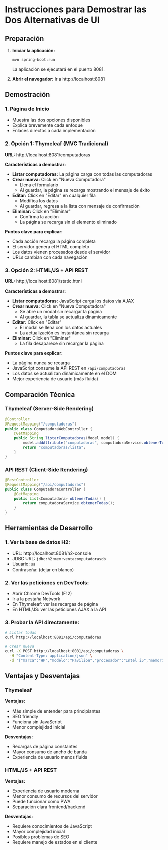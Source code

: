 # Instrucciones para Demostrar las Dos Alternativas de UI

## Preparación

1. **Iniciar la aplicación:**
   ```bash
   mvn spring-boot:run
   ```
   La aplicación se ejecutará en el puerto 8081.

2. **Abrir el navegador:**
   Ir a http://localhost:8081

## Demostración

### 1. Página de Inicio
- Muestra las dos opciones disponibles
- Explica brevemente cada enfoque
- Enlaces directos a cada implementación

### 2. Opción 1: Thymeleaf (MVC Tradicional)

**URL:** http://localhost:8081/computadoras

**Características a demostrar:**
- **Listar computadoras:** La página carga con todas las computadoras
- **Crear nueva:** Click en "Nueva Computadora"
  - Llena el formulario
  - Al guardar, la página se recarga mostrando el mensaje de éxito
- **Editar:** Click en "Editar" en cualquier fila
  - Modifica los datos
  - Al guardar, regresa a la lista con mensaje de confirmación
- **Eliminar:** Click en "Eliminar"
  - Confirma la acción
  - La página se recarga sin el elemento eliminado

**Puntos clave para explicar:**
- Cada acción recarga la página completa
- El servidor genera el HTML completo
- Los datos vienen procesados desde el servidor
- URLs cambian con cada navegación

### 3. Opción 2: HTML/JS + API REST

**URL:** http://localhost:8081/static.html

**Características a demostrar:**
- **Listar computadoras:** JavaScript carga los datos via AJAX
- **Crear nueva:** Click en "Nueva Computadora"
  - Se abre un modal sin recargar la página
  - Al guardar, la tabla se actualiza dinámicamente
- **Editar:** Click en "Editar"
  - El modal se llena con los datos actuales
  - La actualización es instantánea sin recarga
- **Eliminar:** Click en "Eliminar"
  - La fila desaparece sin recargar la página

**Puntos clave para explicar:**
- La página nunca se recarga
- JavaScript consume la API REST en `/api/computadoras`
- Los datos se actualizan dinámicamente en el DOM
- Mejor experiencia de usuario (más fluida)

## Comparación Técnica

### Thymeleaf (Server-Side Rendering)
```java
@Controller
@RequestMapping("/computadoras")
public class ComputadoraWebController {
    @GetMapping
    public String listarComputadoras(Model model) {
        model.addAttribute("computadoras", computadoraService.obtenerTodas());
        return "computadoras/lista";
    }
}
```

### API REST (Client-Side Rendering)
```java
@RestController
@RequestMapping("/api/computadoras")
public class ComputadoraController {
    @GetMapping
    public List<Computadora> obtenerTodas() {
        return computadoraService.obtenerTodas();
    }
}
```

## Herramientas de Desarrollo

### 1. Ver la base de datos H2:
- URL: http://localhost:8081/h2-console
- JDBC URL: `jdbc:h2:mem:ventacomputadorasdb`
- Usuario: `sa`
- Contraseña: (dejar en blanco)

### 2. Ver las peticiones en DevTools:
- Abrir Chrome DevTools (F12)
- Ir a la pestaña Network
- En Thymeleaf: ver las recargas de página
- En HTML/JS: ver las peticiones AJAX a la API

### 3. Probar la API directamente:
```bash
# Listar todas
curl http://localhost:8081/api/computadoras

# Crear nueva
curl -X POST http://localhost:8081/api/computadoras \
  -H "Content-Type: application/json" \
  -d '{"marca":"HP","modelo":"Pavilion","procesador":"Intel i5","memoriaRam":8,"almacenamiento":512,"tipoAlmacenamiento":"SSD","precio":899.99,"stock":10}'
```

## Ventajas y Desventajas

### Thymeleaf
**Ventajas:**
- Más simple de entender para principiantes
- SEO friendly
- Funciona sin JavaScript
- Menor complejidad inicial

**Desventajas:**
- Recargas de página constantes
- Mayor consumo de ancho de banda
- Experiencia de usuario menos fluida

### HTML/JS + API REST
**Ventajas:**
- Experiencia de usuario moderna
- Menor consumo de recursos del servidor
- Puede funcionar como PWA
- Separación clara frontend/backend

**Desventajas:**
- Requiere conocimientos de JavaScript
- Mayor complejidad inicial
- Posibles problemas de SEO
- Requiere manejo de estados en el cliente
